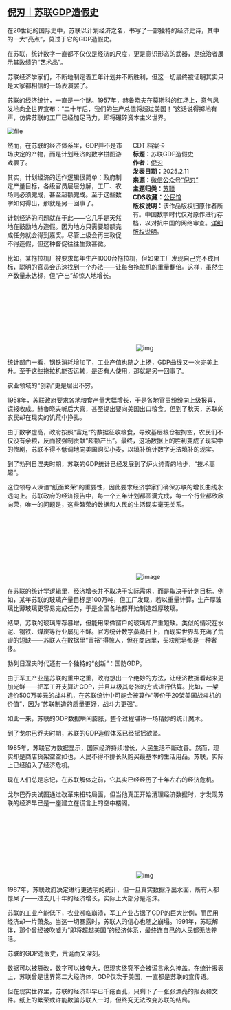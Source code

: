 <!--1739269003000-->
[倪刃｜苏联GDP造假史](https://chinadigitaltimes.net/chinese/715750.html)
------

<p>在20世纪的国际史中，苏联以计划经济之名，书写了一部独特的经济史诗，其中的一大“亮点”，莫过于它的GDP造假史。</p><p>在苏联，统计数字一直都不仅仅是经济的尺度，更是意识形态的武器，是统治者展示其政绩的“艺术品”。</p><p>苏联经济学家们，不断地制定着五年计划并不断胜利，但这一切最终被证明其实只是大家都相信的一场表演罢了。</p><p>苏联的经济统计，一直是一个谜。1957年，赫鲁晓夫在莫斯科的红场上，意气风发地向全世界宣布：“二十年后，我们的生产总值将超过美国！”这话说得掷地有声，仿佛苏联的工厂已经加足马力，即将碾碎资本主义世界。</p><p><img decoding="async" src="https://chinadigitaltimes.net/chinese/files/2025/02/image-1739268489489.png" alt="file"></p><div style="width:42%;float:right;padding-left:20px;"><div class="su-spoiler su-spoiler-style-fancy su-spoiler-icon-chevron-circle" data-scroll-offset="0" data-anchor-in-url="no"><div class="su-spoiler-title" tabindex="0" role="button"><span class="su-spoiler-icon"></span>CDT 档案卡</div><div class="su-spoiler-content su-u-clearfix su-u-trim"><strong>标题：</strong>苏联GDP造假史<br><strong>作者：</strong><a href="https://chinadigitaltimes.net/space/倪刃" target="_blank">倪刃</a><br><strong>发表日期：</strong>2025.2.11<br><strong>来源：</strong><a href="https://web.archive.org/web/*/https://mp.weixin.qq.com/s/EOd4OmLhTbFmQovbzitDaQ" target="_blank">微信公众号“倪刃”</a><br><strong>主题归类：</strong><a href="https://chinadigitaltimes.net/space/苏联" target="_blank">苏联</a><br><strong>CDS收藏：</strong><a href="https://chinadigitaltimes.net/space/%E5%85%AC%E6%B0%91%E9%A6%86" target="_blank" rel="noopener">公民馆</a><br><strong>版权说明：</strong>该作品版权归原作者所有。中国数字时代仅对原作进行存档，以对抗中国的网络审查。<a href="https://chinadigitaltimes.net/chinese/copyright">详细版权说明</a>。</div></div></div><p>然而，在苏联的经济体系里，GDP并不是市场决定的产物，而是计划经济的数字拼图游戏罢了。</p><p>其实，计划经济的运作逻辑很简单：政府制定产量目标，各级官员层层分解，工厂、农场则必须完成，甚至超额完成。至于这些数字如何得出，那就是另一回事了。</p><p>计划经济的问题就在于此——它几乎是天然地在鼓励地方造假。因为地方只需要超额完成任务就会得到嘉奖。尽管上级会再三敦促不得造假，但这种督促往往生效甚微。</p><p>比如，某拖拉机厂被要求每年生产1000台拖拉机，但如果工厂发现自己完不成目标，聪明的官员会迅速找到一个办法——让每台拖拉机的重量翻倍。这样，虽然生产数量未达标，但“产出”却惊人地增长。</p><p><img decoding="async" src="data:image/svg+xml,%3Csvg%20xmlns='http://www.w3.org/2000/svg'%20viewBox='0%200%200%200'%3E%3C/svg%3E" alt="img" data-lazy-src="https://chinadigitaltimes.net/chinese/files/2025/02/post-715750-67ab238b2a574."><noscript><img decoding="async" src="https://chinadigitaltimes.net/chinese/files/2025/02/post-715750-67ab238b2a574." alt="img"></noscript></p><p>统计部门一看，钢铁消耗增加了，工业产值也随之上扬，GDP曲线又一次完美上升。至于这些拖拉机能否运转，是否有人使用，那就是另一回事了。</p><p>农业领域的“创新”更是层出不穷。</p><p>1958年，苏联政府要求各地粮食产量大幅增长，于是各地官员纷纷向上级报喜，谎报收成。赫鲁晓夫听后大喜，甚至提出要向美国出口粮食。但到了秋天，苏联的农民却在现实的饥荒中挣扎。</p><p>由于数字虚高，政府按照“富足”的数据征收粮食，导致基层粮仓被掏空，农民们不仅没有余粮，反而被强制贡献“超额产出”。最终，这场数据上的胜利变成了现实中的惨剧，苏联不得不低调地向美国购买小麦，以填补统计数字无法填补的现实。</p><p>到了勃列日涅夫时期，苏联的GDP统计已经发展到了炉火纯青的地步，“技术高超”。</p><p>这位领导人深谙“纸面繁荣”的重要性，因此要求经济学家们确保苏联的增长曲线永远向上。苏联政府的经济报告中，每一个五年计划都圆满完成，每一个行业都欣欣向荣，唯一的问题是，这些繁荣的数据和人民的生活现实毫无关系。</p><p><img decoding="async" src="data:image/svg+xml,%3Csvg%20xmlns='http://www.w3.org/2000/svg'%20viewBox='0%200%200%200'%3E%3C/svg%3E" alt="image" data-lazy-src="https://chinadigitaltimes.net/chinese/files/2025/02/post-715750-67ab238b32610."><noscript><img decoding="async" src="https://chinadigitaltimes.net/chinese/files/2025/02/post-715750-67ab238b32610." alt="image"></noscript></p><p>在苏联的统计学逻辑里，经济增长并不取决于实际需求，而是取决于计划目标。例如，某年苏联的玻璃产量目标是100万吨，但工厂发现，若以重量计算，生产厚玻璃比薄玻璃更容易完成任务，于是全国各地都开始制造超厚玻璃。</p><p>结果，苏联的玻璃库存暴增，但能用来做窗户的玻璃却严重短缺。类似的情况在水泥、钢铁、煤炭等行业屡见不鲜。官方统计数字蒸蒸日上，而现实世界却充满了荒谬的短缺——苏联人在数据里“富裕”得惊人，但在商店里，买块肥皂都是一种奢侈。</p><p>勃列日涅夫时代还有一个独特的“创新”：国防GDP。</p><p>由于军工产业是苏联的重中之重，政府想出一个绝妙的方法，让经济数据看起来更加光鲜——把军工开支算进GDP，并且以极其夸张的方式进行估算。比如，一架造价500万美元的战斗机，在苏联统计中可能会被算作“等价于20架美国战斗机的价值”，因为“苏联制造的质量更好，战斗力更强”。</p><p>如此一来，苏联的GDP数据瞬间膨胀，整个过程堪称一场精妙的统计魔术。</p><p>到了戈尔巴乔夫时期，苏联的GDP造假体系已经摇摇欲坠。</p><p>1985年，苏联官方数据显示，国家经济持续增长，人民生活不断改善。然而，现实却是商店货架空空如也，人民不得不排长队购买最基本的生活用品。苏联，实际上已经陷入了经济危机。</p><p>现在人们总是忘记，在苏联解体之前，它其实已经经历了十年左右的经济危机。</p><p>戈尔巴乔夫试图通过改革来扭转局面，但当他真正开始清理经济数据时，才发现苏联的经济早已是一座建立在谎言上的空中楼阁。</p><p><img decoding="async" src="data:image/svg+xml,%3Csvg%20xmlns='http://www.w3.org/2000/svg'%20viewBox='0%200%200%200'%3E%3C/svg%3E" alt="img" data-lazy-src="https://chinadigitaltimes.net/chinese/files/2025/02/post-715750-67ab238b39f15."><noscript><img decoding="async" src="https://chinadigitaltimes.net/chinese/files/2025/02/post-715750-67ab238b39f15." alt="img"></noscript></p><p>1987年，苏联政府决定进行更透明的统计，但一旦真实数据浮出水面，所有人都惊呆了——过去几十年的经济增长，实际上大部分是泡沫。</p><p>苏联的工业产能低下，农业濒临崩溃，军工产业占据了GDP的巨大比例，而民用经济却一片萧条。当这一切暴露时，苏联人的信心也随之崩塌。1991年，苏联解体，那个曾经被吹嘘为“即将超越美国”的经济体系，最终连自己的人民都无法养活。</p><p>苏联的GDP造假史，荒诞而又深刻。</p><p>数据可以被篡改，数字可以被夸大，但现实终究不会被谎言永久掩盖。在统计报表上，苏联曾是世界第二大经济体，GDP仅次于美国，一直都是苏联的宣传语。</p><p>但在现实世界里，苏联的经济却早已千疮百孔，只剩下了一张张漂亮的报表和文件。纸上的繁荣或许能欺骗苏联人一时，但终究无法改变苏联的结局。</p><div class="addtoany_share_save_container addtoany_content addtoany_content_bottom"><div class="a2a_kit a2a_kit_size_32 addtoany_list" data-a2a-url="https://chinadigitaltimes.net/chinese/715750.html" data-a2a-title="倪刃｜苏联GDP造假史"><a class="a2a_button_facebook" href="https://www.addtoany.com/add_to/facebook?linkurl=https%3A%2F%2Fchinadigitaltimes.net%2Fchinese%2F715750.html&amp;linkname=%E5%80%AA%E5%88%83%EF%BD%9C%E8%8B%8F%E8%81%94GDP%E9%80%A0%E5%81%87%E5%8F%B2" title="Facebook" rel="nofollow noopener" target="_blank"></a><a class="a2a_button_twitter" href="https://www.addtoany.com/add_to/twitter?linkurl=https%3A%2F%2Fchinadigitaltimes.net%2Fchinese%2F715750.html&amp;linkname=%E5%80%AA%E5%88%83%EF%BD%9C%E8%8B%8F%E8%81%94GDP%E9%80%A0%E5%81%87%E5%8F%B2" title="Twitter" rel="nofollow noopener" target="_blank"></a><a class="a2a_button_telegram" href="https://www.addtoany.com/add_to/telegram?linkurl=https%3A%2F%2Fchinadigitaltimes.net%2Fchinese%2F715750.html&amp;linkname=%E5%80%AA%E5%88%83%EF%BD%9C%E8%8B%8F%E8%81%94GDP%E9%80%A0%E5%81%87%E5%8F%B2" title="Telegram" rel="nofollow noopener" target="_blank"></a><a class="a2a_button_reddit" href="https://www.addtoany.com/add_to/reddit?linkurl=https%3A%2F%2Fchinadigitaltimes.net%2Fchinese%2F715750.html&amp;linkname=%E5%80%AA%E5%88%83%EF%BD%9C%E8%8B%8F%E8%81%94GDP%E9%80%A0%E5%81%87%E5%8F%B2" title="Reddit" rel="nofollow noopener" target="_blank"></a><a class="a2a_button_whatsapp" href="https://www.addtoany.com/add_to/whatsapp?linkurl=https%3A%2F%2Fchinadigitaltimes.net%2Fchinese%2F715750.html&amp;linkname=%E5%80%AA%E5%88%83%EF%BD%9C%E8%8B%8F%E8%81%94GDP%E9%80%A0%E5%81%87%E5%8F%B2" title="WhatsApp" rel="nofollow noopener" target="_blank"></a><a class="a2a_button_email" href="https://www.addtoany.com/add_to/email?linkurl=https%3A%2F%2Fchinadigitaltimes.net%2Fchinese%2F715750.html&amp;linkname=%E5%80%AA%E5%88%83%EF%BD%9C%E8%8B%8F%E8%81%94GDP%E9%80%A0%E5%81%87%E5%8F%B2" title="Email" rel="nofollow noopener" target="_blank"></a><a class="a2a_button_copy_link" href="https://www.addtoany.com/add_to/copy_link?linkurl=https%3A%2F%2Fchinadigitaltimes.net%2Fchinese%2F715750.html&amp;linkname=%E5%80%AA%E5%88%83%EF%BD%9C%E8%8B%8F%E8%81%94GDP%E9%80%A0%E5%81%87%E5%8F%B2" title="Copy Link" rel="nofollow noopener" target="_blank"></a><a class="a2a_dd addtoany_share_save addtoany_share" href="https://www.addtoany.com/share"></a></div></div>
